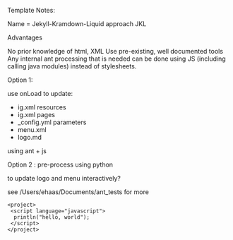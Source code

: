 Template Notes:

Name =  Jekyll-Kramdown-Liquid approach  JKL

Advantages

No prior knowledge of html, XML
Use pre-existing, well documented tools
Any internal ant processing that is needed can be done using JS (including calling java modules) instead of stylesheets.

Option 1:

use onLoad to update:

- ig.xml resources
- ig.xml pages
- _config.yml parameters
- menu.xml
- logo.md

using ant + js

Option 2 :  pre-process using python

 to update logo and menu interactively?


see /Users/ehaas/Documents/ant_tests for more
~~~
<project>
 <script language="javascript">
  println("hello, world");
 </script>
</project>
~~~
